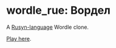 # wordle_rue: Вордел
A [Rusyn-language](https://en.wikipedia.org/wiki/Rusyn_language) Wordle clone.

[Play here](https://rusynpedia.dreamhosters.com/wordle/).
